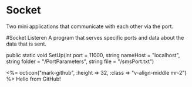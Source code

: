 # Socket

Two mini applications that communicate with each other via the port.


#Socket Listeren
A program that serves specific ports and data about the data that is sent.

public static void SetUp(int port = 11000, string nameHost = "localhost", string folder = "/PortParameters", string file = "/smsPort.txt")

<span class="anim-fade-in"><%= octicon("mark-github", :height => 32, :class => "v-align-middle mr-2") %> Hello from GitHub!</span>

